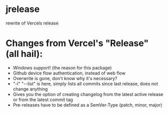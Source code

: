 # jrelease
rewrite of Vercels release

# Changes from Vercel's "Release" (all hail):
- Windows support! (the reason for this package)
- Github device flow authentication, instead of web flow
- Overwrite is gone, don't know why it's necessary?
- "-l" "--list" is here, simply lists all commits since last release, does not change anything
- Gives you the option of creating changelog from the latest active release or from the latest commit tag
- Pre-releases have to be defined as a SemVer-Type (patch, minor, major)
